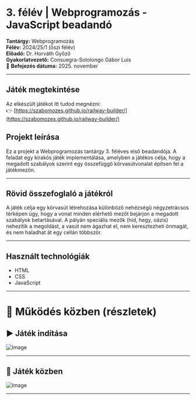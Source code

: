 
# 3. félév | Webprogramozás - JavaScript beadandó

**Tantárgy:** Webprogramozás  
**Félév:** 2024/25/1 (őszi félév)  
**Előadó:** Dr. Horváth Győző  
**Gyakorlatvezető:** Consuegra-Sotolongo Gábor Luis  
📅 **Befejezés dátuma:** 2025. november


---

## Játék megtekintése

Az elkészült játékot itt tudod megnézni:  
👉 [https://szabomozes.github.io/railway-builder/](https://szabomozes.github.io/railway-builder/)

## Projekt leírása

Ez a projekt a Webprogramozás tantárgy 3. féléves első beadandója. A feladat egy kirakós játék implementálása, amelyben a játékos célja, hogy a megadott szabályok szerint egy összefüggő körvasútvonalat építsen fel a játékmezőn.

---

## Rövid összefoglaló a játékról

A játék célja egy körvasút létrehozása különböző nehézségű négyzetrácsos térképen úgy, hogy a vonat minden elérhető mezőt bejárjon a megadott szabályok betartásával. A pályán speciális mezők (híd, hegy, oázis) nehezítik a megoldást, a vasút nem ágazhat el, nem keresztezheti önmagát, és nem haladhat át egy cellán többször.

---

## Használt technológiák

- HTML
- CSS
- JavaScript 

---

# 🎥 Működés közben (részletek)

## ▶️ Játék indítása
![Image](https://github.com/user-attachments/assets/22807ad4-51ea-41bd-a342-6bcd1838bb33)

---

## 🚂 Játék közben
![Image](https://github.com/user-attachments/assets/3c3be8bf-f714-4a75-9f84-e0d524be74a7)

---
